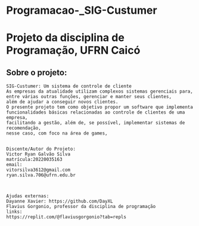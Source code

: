 # Programacao-_SIG-Custumer

# Projeto da disciplina de Programação, UFRN Caicó

## Sobre o projeto:
    SIG-Custumer: Um sistema de controle de cliente
    As empresas da atualidade utilizam complexos sistemas gerenciais para,
    entre várias outras funções, gerenciar e manter seus clientes, 
    além de ajudar a conseguir novos clientes. 
    O presente projeto tem como objetivo propor um software que implementa 
    funcionalidades básicas relacionadas ao controle de clientes de uma empresa, 
    facilitando a gestão, além de, se possível, implementar sistemas de recomendação, 
    nesse caso, com foco na área de games,
    

    Discente/Autor do Projeto:
    Victor Ryan Galvão Silva
    matrícula:20220035163
    email:
    vitorsilva3612@gmail.com
    ryan.silva.706@ufrn.edu.br
    
    

    Ajudas externas:
    Dayanne Xavier: https://github.com/DayXL
    Flavius Gorgonio, professor da disciplina de programação
    links:
    https://replit.com/@flaviusgorgonio?tab=repls